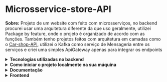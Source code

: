 # Microsservice-store-API

**Sobre:**
Projeto de um website com feito com microsserviços, no backend procurei usar uma arquitetura diferente da que uso geralmente, utilizei Package by feature, onde o projeto é organizado de acordo com as funções. Também tenho projetos feitos com arquitetura em camadas como o <a href="https://github.com/JoarezXimenes/Car-shop-API" target="_blank">Car-shop-API</a>, utilizei o Kafka como serviço de Mensageria entre os serviços e criei uma simples ApiGateway apenas para integrar os endpoints 

<details>
  <summary><strong>Tecnologias utilizadas no backend</strong></summary><br />
  
  
  - Express
  - JWT(implementado ainda de forma simples, se der tempo até o fim da semana implemento o KeyCloak)
  - Kafka, comunicação entre os microsserviços, preservando as menssagens em fila, para que o microsserviço
  possa consumilas depois, caso fique fora do ar por um tempo.
  - uuid, IDs gerados diretamente no backend, não dependendo do banco de dados.
  - Testes feitos com mocha, chai e sinon
  - Documentação feita com Swagger Ui

 
</details>

<details>

<summary><strong>Como iniciar o projeto localmente na sua máquina</strong></summary><br />


  - Dependencias: Docker, Docker-compose e npm.
  - 1- Clonar o repositório no seu computador.
  - 2- Entrar na pasta raiz do projeto e executar o comando "npm install" no terminal.
  - 3- Executar o comando "npm run compose:up". Quando o processo terminar o seu terminal será liberado.
  - Para parar os containers basta executar o comando "npm run compose:down".

</details>

<details>
  <summary><strong>Documentação</strong></summary><br />
      <details>
        <summary><strong>Endpoints</strong></summary><br />
  
  - http://localhost:4000/products : retorna uma lista com os produtos disponiveis.
  - http://localhost:4000/product/:id : retorna um objeto com os detalhes de um produto.
  - http://localhost:4000/register : resgistra um usuario recebendo uma requisição com o body { email, password, userName } e retorna um token JWT.
  - http://localhost:4000/login : recebe uma requisição com o body { email, password } e retorna um token JWT.
  - http://localhost:4000/checkout: recebe uma requisição com o body: { productId } e um header { Authorization: (token JWT recebido no login) } e retorna uma resposta confirmando se o pedido foi efetuado com sucesso.
  - http://localhost:4000/signatures: recebe uma requisição com um header { Authorization: (token JWT recebido no login) } e retorna todas as assinaturas do usuário que estão com o status de ativo.
</details>
  
  - Após iniciar a aplicação na sua máquina, a documentação pode ser encontrada em http://localhost:4000/api-docs
  Este projeto possui 4 serviços:
  - Products: responsavel pro guardar e fornecer todas as informações sobre os produtos.
  - Signatures: responsavel por ouvir o serviço de checkout e criar as assinaturas, enviar uma raquisição para a API de pagamentos e atualizalar a assinatura para ativa após a confirmação do pagamento recebida da payments-api pelo kafka.
  - Checkout : responsavel por confirmar as informações do produto e usuário e enviar uma mensagem pelo kafka para o serviços de signatures.
  - Payments-api: responsavel por receber os pedidos de pagamento e enviar uma confirmação para signatures.
       
</details>


<details>
<summary><strong>Frontend</strong></summary><br />
 (ainda em produção)
 
  - React.js

</details>
